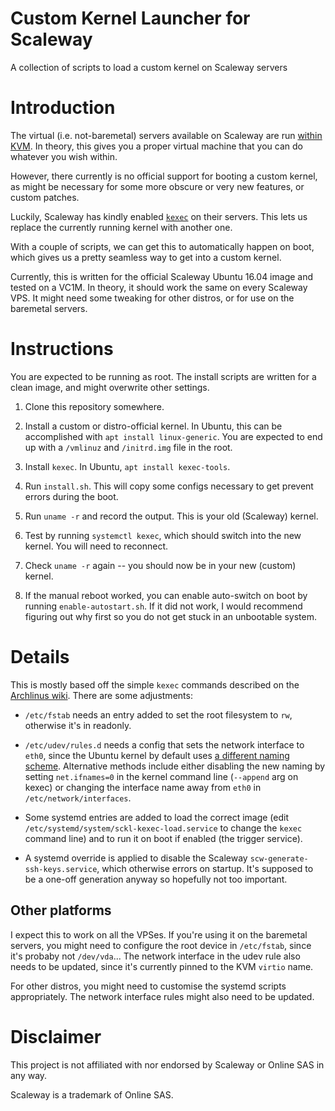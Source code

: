 # Custom Kernel Launcher for Scaleway
A collection of scripts to load a custom kernel on Scaleway servers

# Introduction

The virtual (i.e. not-baremetal) servers available on Scaleway are run [within KVM](https://www.scaleway.com/faq/server/#-Which-hypervisor-do-you-use). In theory, this gives you a proper virtual machine that you can do whatever you wish within.

However, there currently is no official support for booting a custom kernel, as might be necessary for some more obscure or very new features, or custom patches.

Luckily, Scaleway has kindly enabled [`kexec`](https://wiki.archlinux.org/index.php/kexec) on their servers. This lets us replace the currently running kernel with another one.

With a couple of scripts, we can get this to automatically happen on boot, which gives us a pretty seamless way to get into a custom kernel.

Currently, this is written for the official Scaleway Ubuntu 16.04 image and tested on a VC1M. In theory, it should work the same on every Scaleway VPS. It might need some tweaking for other distros, or for use on the baremetal servers.

# Instructions

You are expected to be running as root. The install scripts are written for a clean image, and might overwrite other settings.

1. Clone this repository somewhere.

2. Install a custom or distro-official kernel. In Ubuntu, this can be accomplished with `apt install linux-generic`. You are expected to end up with a `/vmlinuz` and `/initrd.img` file in the root.

3. Install `kexec`. In Ubuntu, `apt install kexec-tools`.

4. Run `install.sh`. This will copy some configs necessary to get prevent errors during the boot.

5. Run `uname -r` and record the output. This is your old (Scaleway) kernel.

6. Test by running `systemctl kexec`, which should switch into the new kernel. You will need to reconnect.

7. Check `uname -r` again -- you should now be in your new (custom) kernel.

8. If the manual reboot worked, you can enable auto-switch on boot by running `enable-autostart.sh`. If it did not work, I would recommend figuring out why first so you do not get stuck in an unbootable system.

# Details

This is mostly based off the simple `kexec` commands described on the [Archlinus wiki](https://wiki.archlinux.org/index.php/kexec). There are some adjustments:

* `/etc/fstab` needs an entry added to set the root filesystem to `rw`, otherwise it's in readonly.

* `/etc/udev/rules.d` needs a config that sets the network interface to `eth0`, since the Ubuntu kernel by default uses [a different naming scheme](https://www.freedesktop.org/wiki/Software/systemd/PredictableNetworkInterfaceNames/). Alternative methods include either disabling the new naming by setting `net.ifnames=0` in the kernel command line (`--append` arg on kexec) or changing the interface name away from `eth0` in `/etc/network/interfaces`.

* Some systemd entries are added to load the correct image (edit `/etc/systemd/system/sckl-kexec-load.service` to change the `kexec` command line) and to run it on boot if enabled (the trigger service).

* A systemd override is applied to disable the Scaleway `scw-generate-ssh-keys.service`, which otherwise errors on startup. It's supposed to be a one-off generation anyway so hopefully not too important.

## Other platforms

I expect this to work on all the VPSes. If you're using it on the baremetal servers, you might need to configure the root device in `/etc/fstab`, since it's probaby not `/dev/vda`... The network interface in the udev rule also needs to be updated, since it's currently pinned to the KVM `virtio` name.

For other distros, you might need to customise the systemd scripts appropriately. The network interface rules might also need to be updated.

# Disclaimer

This project is not affiliated with nor endorsed by Scaleway or Online SAS in any way.

Scaleway is a trademark of Online SAS.


